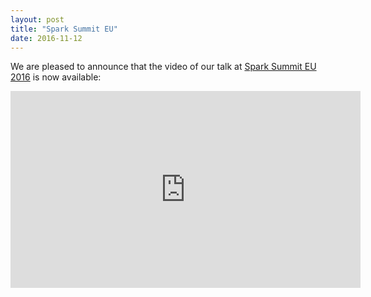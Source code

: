 ```yaml
---
layout: post
title: "Spark Summit EU"
date: 2016-11-12
---
```


We are pleased to announce that the video of our talk at [Spark Summit EU 2016]() is now available:

<iframe width="560" height="315" src="https://www.youtube.com/embed/rUtiIRsV9YQ" frameborder="0" allowfullscreen></iframe>